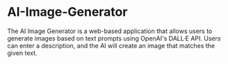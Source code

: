 # AI-Image-Generator
The AI Image Generator is a web-based application that allows users to generate images based on text prompts using OpenAI's DALL·E API. Users can enter a description, and the AI will create an image that matches the given text.
